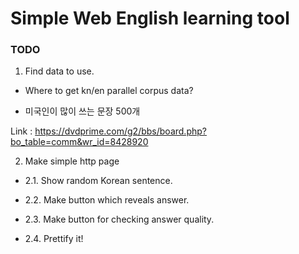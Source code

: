 # Simple Web English learning tool 

### TODO
1. Find data to use. 
  - Where to get kn/en parallel corpus data?

  - 미국인이 많이 쓰는 문장 500개
  
  Link : https://dvdprime.com/g2/bbs/board.php?bo_table=comm&wr_id=8428920

2. Make simple http page

  - 2.1. Show random Korean sentence.

  - 2.2. Make button which reveals answer.

  - 2.3. Make button for checking answer quality.

  - 2.4. Prettify it!


